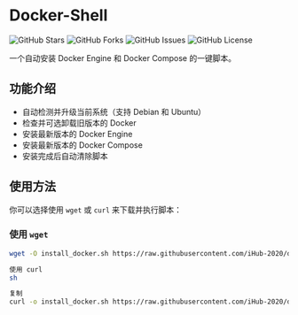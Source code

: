 # Docker-Shell

![GitHub Stars](https://img.shields.io/github/stars/iHub-2020/docker-shell?style=social)
![GitHub Forks](https://img.shields.io/github/forks/iHub-2020/docker-shell?style=social)
![GitHub Issues](https://img.shields.io/github/issues/iHub-2020/docker-shell)
![GitHub License](https://img.shields.io/github/license/iHub-2020/docker-shell)

一个自动安装 Docker Engine 和 Docker Compose 的一键脚本。

## 功能介绍

- 自动检测并升级当前系统（支持 Debian 和 Ubuntu）  
- 检查并可选卸载旧版本的 Docker  
- 安装最新版本的 Docker Engine  
- 安装最新版本的 Docker Compose  
- 安装完成后自动清除脚本

## 使用方法

你可以选择使用 `wget` 或 `curl` 来下载并执行脚本：

### 使用 `wget`

```sh
wget -O install_docker.sh https://raw.githubusercontent.com/iHub-2020/docker-shell/main/install_docker.sh && chmod +x install_docker.sh && ./install_docker.sh

使用 curl
sh

复制
curl -o install_docker.sh https://raw.githubusercontent.com/iHub-2020/docker-shell/main/install_docker.sh && chmod +x install_docker.sh && ./install_docker.sh
